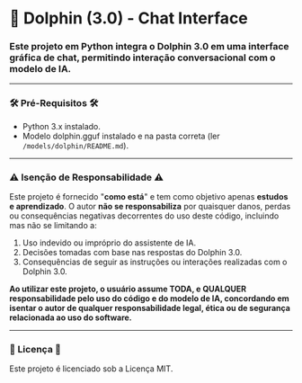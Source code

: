 # **🐬 Dolphin (3.0) - Chat Interface**

### Este projeto em Python integra o Dolphin 3.0 em uma interface gráfica de chat, permitindo interação conversacional com o modelo de IA.

---

### **🛠️ Pré-Requisitos 🛠️**
- Python 3.x instalado.
- Modelo dolphin.gguf instalado e na pasta correta (ler `/models/dolphin/README.md`).

---

### **⚠️ Isenção de Responsabilidade ⚠️**

Este projeto é fornecido "**como está**" e tem como objetivo apenas **estudos e aprendizado**. O autor **não se responsabiliza** por quaisquer danos, perdas ou consequências negativas decorrentes do uso deste código, incluindo mas não se limitando a:

1. Uso indevido ou impróprio do assistente de IA.
2. Decisões tomadas com base nas respostas do Dolphin 3.0.
3. Consequências de seguir as instruções ou interações realizadas com o Dolphin 3.0.

**Ao utilizar este projeto, o usuário assume TODA, e QUALQUER responsabilidade pelo uso do código e do modelo de IA, concordando em isentar o autor de qualquer responsabilidade legal, ética ou de segurança relacionada ao uso do software.**

---

### **📜 Licença 📜**

Este projeto é licenciado sob a Licença MIT.
